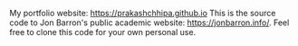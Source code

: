 My portfolio website: https://prakashchhipa.github.io
This is the source code to Jon Barron's public academic website: https://jonbarron.info/. Feel free to clone this code for your own personal use.
